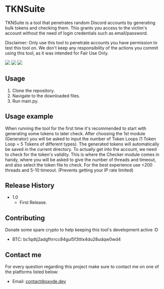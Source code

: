 # TKNSuite

TKNSuite is a tool that penetrates random Discord accounts by generating bulk tokens and checking them. This grants you access to the victim's account without the need of login credentials such as email/password.

Disclaimer: Only use this tool to penetrate accounts you have permission to test this tool on. We don't keep any responsibility of the actions you commit using this tool, as it was intended for Fair Use Only.

![](https://imgur.com/iMKp67E.png)
![](https://imgur.com/eRTmFsF.png)
![](https://imgur.com/ddPzOZd.png)

## Usage

 1. Clone the repository.
 2. Navigate to the downloaded files.
 3. Run main.py.

## Usage example

When running the tool for the first time it's recommended to start with generating some tokens to later check. After choosing the 1st module (Generator) you will be asked to input the number of Token Loops (1 Token Loop = 5 Tokens of different types). The generated tokens will automatically be saved in the current directory.
To actually get into the account, we need to check for the token's validity. This is where the Checker module comes in handy, where you will be asked to give the number of threads and timeout, and also select the token file to check. 
For the best experience use <200 threads and 5-10 timeout. (Prevents getting your IP rate limited)

## Release History

* 1.0
    * First Release.


## Contributing

Donate some spare crypto to help keeping this tool's development active :D

 - BTC: bc1qdtj2adgfhrrcc84gul5f3ttlx4du28udqw0wd4

## Contact me

For every question regarding this project make sure to contact me on one of the platforms listed below:

 - Email: contact@oxyde.dev

